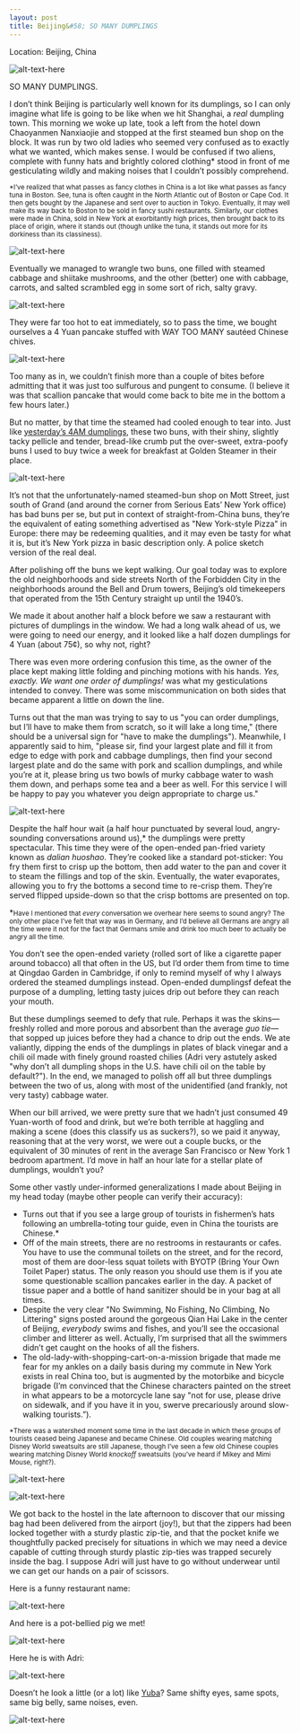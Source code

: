 ```yaml
---
layout: post
title: Beijing&#58; SO MANY DUMPLINGS
---
```


Location: Beijing, China

![alt-text-here](http://kenjilopezalt.github.io/images/20140618-beijing-hutong-steamed-bun-dumpling-pig-/20140618-beijing-hutong-steamed-bun-dumpling-pig-06.jpg "06")

SO MANY DUMPLINGS.

I don’t think Beijing is particularly well known for its dumplings, so I can only imagine what life is going to be like when we hit Shanghai, a <em>real</em> dumpling town. This morning we woke up late, took a left from the hotel down Chaoyanmen Nanxiaojie and stopped at the first steamed bun shop on the block. It was run by two old ladies who seemed very confused as to exactly what we wanted, which makes sense. I would be confused if two aliens, complete with funny hats and brightly colored clothing* stood in front of me gesticulating wildly and making noises that I couldn’t possibly comprehend.

<small>*I’ve realized that what passes as fancy clothes in China is a lot like what passes as fancy tuna in Boston. See, tuna is often caught in the North Atlantic out of Boston or Cape Cod. It then gets bought by the Japanese and sent over to auction in Tokyo. Eventually, it may well make its way back to Boston to be sold in fancy sushi restaurants. Similarly, our clothes were made in China, sold in New York at exorbitantly high prices, then brought back to its place of origin, where it stands out (though unlike the tuna, it stands out more for its dorkiness than its classiness).</small>

![alt-text-here](http://kenjilopezalt.github.io/images/20140618-beijing-hutong-steamed-bun-dumpling-pig-/20140618-beijing-hutong-steamed-bun-dumpling-pig-02.jpg "")

Eventually we managed to wrangle two buns, one filled with steamed cabbage and shiitake mushrooms, and the other (better) one with cabbage, carrots, and salted scrambled egg in some sort of rich, salty gravy.

![alt-text-here](http://kenjilopezalt.github.io/images/20140618-beijing-hutong-steamed-bun-dumpling-pig-/20140618-beijing-hutong-steamed-bun-dumpling-pig-03.jpg "")

They were far too hot to eat immediately, so to pass the time, we bought ourselves a 4 Yuan pancake stuffed with WAY TOO MANY sautéed Chinese chives.

![alt-text-here](http://kenjilopezalt.github.io/images/20140618-beijing-hutong-steamed-bun-dumpling-pig-/20140618-beijing-hutong-steamed-bun-dumpling-pig-01.jpg "")

Too many as in, we couldn’t finish more than a couple of bites before admitting that it was just too sulfurous and pungent to consume. (I believe it was that scallion pancake that would come back to bite me in the bottom a few hours later.)

But no matter, by that time the steamed had cooled enough to tear into. Just like <a href=“http://kenjilopezalt.github.io/2014/06/17/Beijing-bound/“>yesterday’s 4AM dumplings</a>, these two buns, with their shiny, slightly tacky pellicle and tender, bread-like crumb put the over-sweet, extra-poofy buns I used to buy twice a week for breakfast at Golden Steamer in their place.

![alt-text-here](http://kenjilopezalt.github.io/images/20140618-beijing-hutong-steamed-bun-dumpling-pig-/20140618-beijing-hutong-steamed-bun-dumpling-pig-04.jpg "")

It’s not that the unfortunately-named steamed-bun shop on Mott Street, just south of Grand (and around the corner from Serious Eats’ New York office) has bad buns per se, but put in context of straight-from-China buns, they’re the equivalent of eating something advertised as "New York-style Pizza" in Europe: there may be redeeming qualities, and it may even be tasty for what it is, but it’s New York pizza in basic description only. A police sketch version of the real deal.

After polishing off the buns we kept walking. Our goal today was to explore the old neighborhoods and side streets North of the Forbidden City in the neighborhoods around the Bell and Drum towers, Beijing’s old timekeepers that operated from the 15th Century straight up until the 1940’s.

We made it about another half a block before we saw a restaurant with pictures of dumplings in the window. We had a long walk ahead of us, we were going to need our energy, and it looked like a half dozen dumplings for 4 Yuan (about 75¢), so why not, right?

There was even more ordering confusion this time, as the owner of the place kept making little folding and pinching motions with his hands. <em>Yes, exactly. We want one order of dumplings!</em> was what my gesticulations intended to convey. There was some miscommunication on both sides that became apparent a little on down the line.

Turns out that the man was trying to say to us "you can order dumplings, but I’ll have to make them from scratch, so it will lake a long time," (there should be a universal sign for "have to make the dumplings"). Meanwhile, I apparently said to him, "please sir, find your largest plate and fill it from edge to edge with pork and cabbage dumplings, then find your second largest plate and do the same with pork and scallion dumplings, and while you’re at it, please bring us two bowls of murky cabbage water to wash them down, and perhaps some tea and a beer as well. For this service I will be happy to pay you whatever you deign appropriate to charge us."

![alt-text-here](http://kenjilopezalt.github.io/images/20140618-beijing-hutong-steamed-bun-dumpling-pig-/20140618-beijing-hutong-steamed-bun-dumpling-pig-05.jpg "")

Despite the half hour wait (a half hour punctuated by several loud, angry-sounding conversations around us),* the dumplings were pretty spectacular. This time they were of the open-ended pan-fried variety known as <em>dalian huoshao</em>. They’re cooked like a standard pot-sticker: You fry them first to crisp up the bottom, then add water to the pan and cover it to steam the fillings and top of the skin. Eventually, the water evaporates, allowing you to fry the bottoms a second time to re-crisp them. They’re served flipped upside-down so that the crisp bottoms are presented on top.

*<small>Have I mentioned that <em>every</em> conversation we overhear here seems to sound angry? The only other place I’ve felt that way was in Germany, and I’d believe all Germans are angry all the time were it not for the fact that Germans smile and drink too much beer to actually be angry all the time.</small>

You don’t see the open-ended variety (rolled sort of like a cigarette paper around tobacco) all that often in the US, but I’d order them from time to time at Qingdao Garden in Cambridge, if only to remind myself of why I always ordered the steamed dumplings instead. Open-ended dumplingsf defeat the purpose of a dumpling, letting tasty juices drip out before they can reach your mouth.

But these dumplings seemed to defy that rule. Perhaps it was the skins&mdash;freshly rolled and more porous and absorbent than the average <em>guo tie</em>&mdash;that sopped up juices before they had a chance to drip out the ends. We ate valiantly, dipping the ends of the dumplings in plates of black vinegar and a chili oil made with finely ground roasted chilies (Adri very astutely asked "why don’t all dumpling shops in the U.S. have chili oil on the table by default?"). In the end, we managed to polish off all but three dumplings between the two of us, along with most of the unidentified (and frankly, not very tasty) cabbage water.

When our bill arrived, we were pretty sure that we hadn’t just consumed 49 Yuan-worth of food and drink, but we’re both terrible at haggling and making a scene (does this classify us as suckers?), so we paid it anyway, reasoning that at the very worst, we were out a couple bucks, or the equivalent of 30 minutes of rent in the average San Francisco or New York 1 bedroom apartment. I’d move in half an hour late for a stellar plate of dumplings, wouldn’t you?

Some other vastly under-informed generalizations I made about Beijing in my head today (maybe other people can verify their accuracy):

* Turns out that if you see a large group of tourists in fishermen’s hats following an umbrella-toting tour guide, even in China the tourists are Chinese.*
* Off of the main streets, there are no restrooms in restaurants or cafes. You have to use the communal toilets on the street, and for the record, most of them are door-less squat toilets with BYOTP (Bring Your Own Toilet Paper) status. The only reason you should use them is if you ate some questionable scallion pancakes earlier in the day. A packet of tissue paper and a bottle of hand sanitizer should be in your bag at all times.
* Despite the very clear "No Swimming, No Fishing, No Climbing, No Littering" signs posted around the gorgeous Qian Hai Lake in the center of Beijing, <em>everybody</em> swims and fishes, and you’ll see the occasional climber and litterer as well. Actually, I’m surprised that all the swimmers didn’t get caught on the hooks of all the fishers.
* The old-lady-with-shopping-cart-on-a-mission brigade that made me fear for my ankles on a daily basis during my commute in New York exists in real China too, but is augmented by the motorbike and bicycle brigade (I’m convinced that the Chinese characters painted on the street in what appears to be a motorcycle lane say "not for use, please drive on sidewalk, and if you have it in you, swerve precariously around slow-walking tourists.”).

<small>*There was a watershed moment some time in the last decade in which these groups of tourists ceased being Japanese and became Chinese. Old couples wearing matching Disney World sweatsuits are still Japanese, though I’ve seen a few old Chinese couples wearing matching Disney World <em>knockoff</em> sweatsuits (you’ve heard if Mikey and Mimi Mouse, right?).</small>

![alt-text-here](http://kenjilopezalt.github.io/images/20140618-beijing-hutong-steamed-bun-dumpling-pig-/20140618-beijing-hutong-steamed-bun-dumpling-pig-18.jpg "")

![alt-text-here](http://kenjilopezalt.github.io/images/20140618-beijing-hutong-steamed-bun-dumpling-pig-/20140618-beijing-hutong-steamed-bun-dumpling-pig-19.jpg "")

We got back to the hostel in the late afternoon to discover that our missing bag had been delivered from the airport (joy!), but that the zippers had been locked together with a sturdy plastic zip-tie, and that the pocket knife we thoughtfully packed precisely for situations in which we may need a device capable of cutting through sturdy plastic zip-ties was trapped securely inside the bag. I suppose Adri will just have to go without underwear until we can get our hands on a pair of scissors.

Here is a funny restaurant name:

![alt-text-here](http://kenjilopezalt.github.io/images/20140618-beijing-hutong-steamed-bun-dumpling-pig-/20140618-beijing-hutong-steamed-bun-dumpling-pig-15.jpg "")

And here is a pot-bellied pig we met!

![alt-text-here](http://kenjilopezalt.github.io/images/20140618-beijing-hutong-steamed-bun-dumpling-pig-/20140618-beijing-hutong-steamed-bun-dumpling-pig-07.jpg "")

Here he is with Adri:

![alt-text-here](http://kenjilopezalt.github.io/images/20140618-beijing-hutong-steamed-bun-dumpling-pig-/20140618-beijing-hutong-steamed-bun-dumpling-pig-08.jpg "")

Doesn’t he look a little (or a lot) like <a href="http://www.seriouseats.com/tags/Yuba">Yuba</a>? Same shifty eyes, same spots, same big belly, same noises, even.

![alt-text-here](http://kenjilopezalt.github.io/images/20140618-beijing-hutong-steamed-bun-dumpling-pig-/20140618-beijing-hutong-steamed-bun-dumpling-pig-10.jpg "")
